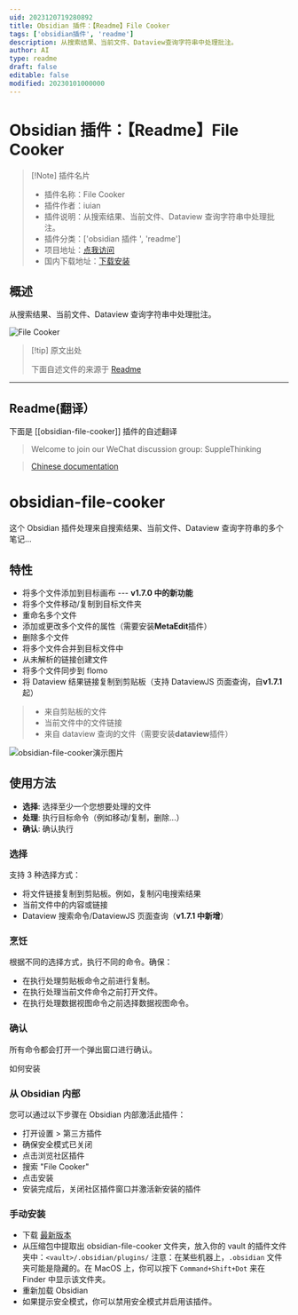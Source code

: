 ```yaml
---
uid: 2023120719280892
title: Obsidian 插件：【Readme】File Cooker
tags: ['obsidian插件', 'readme']
description: 从搜索结果、当前文件、Dataview查询字符串中处理批注。
author: AI
type: readme
draft: false
editable: false
modified: 20230101000000
---
```


# Obsidian 插件：【Readme】File Cooker

> [!Note] 插件名片
> - 插件名称：File Cooker
> - 插件作者：iuian
> - 插件说明：从搜索结果、当前文件、Dataview 查询字符串中处理批注。
> - 插件分类：['obsidian 插件 ', 'readme']
> - 项目地址：[点我访问](https://github.com/ivaneye/obsidian-files-cooker)
> - 国内下载地址：[下载安装](https://pkmer.cn/products/plugin/pluginMarket/?obsidian-file-cooker)

## 概述

从搜索结果、当前文件、Dataview 查询字符串中处理批注。

![File Cooker](https://cdn.pkmer.cn/covers/obsidian-file-cooker.png!pkmer)

> [!tip] 原文出处
>
>下面自述文件的来源于 [Readme](https://ghproxy.net/https://raw.githubusercontent.com/ivaneye/obsidian-files-cooker/main/README.md)
>

---

## Readme(翻译）

下面是 [[obsidian-file-cooker]] 插件的自述翻译

> Welcome to join our WeChat discussion group: SuppleThinking

> [Chinese documentation](README_zh.md)

# obsidian-file-cooker

这个 Obsidian 插件处理来自搜索结果、当前文件、Dataview 查询字符串的多个笔记...

## 特性

- 将多个文件添加到目标画布 --- **v1.7.0 中的新功能**
- 将多个文件移动/复制到目标文件夹
- 重命名多个文件
- 添加或更改多个文件的属性（需要安装**MetaEdit**插件）
- 删除多个文件
- 将多个文件合并到目标文件中
- 从未解析的链接创建文件
- 将多个文件同步到 flomo
- 将 Dataview 结果链接复制到剪贴板（支持 DataviewJS 页面查询，自**v1.7.1**起）

> - 来自剪贴板的文件
> - 当前文件中的文件链接
> - 来自 dataview 查询的文件（需要安装**dataview**插件）

![obsidian-file-cooker演示图片](https://cdn.pkmer.cn/covers/obsidian-file-cooker_2_0.png!pkmer)

## 使用方法

- **选择**: 选择至少一个您想要处理的文件
- **处理**: 执行目标命令（例如移动/复制，删除...）
- **确认**: 确认执行

### 选择

支持 3 种选择方式：

- 将文件链接复制到剪贴板。例如，复制闪电搜索结果
- 当前文件中的内容或链接
- Dataview 搜索命令/DataviewJS 页面查询（**v1.7.1 中新增**）

### 烹饪

根据不同的选择方式，执行不同的命令。确保：

- 在执行处理剪贴板命令之前进行复制。
- 在执行处理当前文件命令之前打开文件。
- 在执行处理数据视图命令之前选择数据视图命令。

### 确认

所有命令都会打开一个弹出窗口进行确认。

如何安装

### 从 Obsidian 内部

您可以通过以下步骤在 Obsidian 内部激活此插件：

- 打开设置 > 第三方插件
- 确保安全模式已关闭
- 点击浏览社区插件
- 搜索 "File Cooker"
- 点击安装
- 安装完成后，关闭社区插件窗口并激活新安装的插件

### 手动安装

- 下载 [最新版本](https://github.com/ivaneye/obsidian-files-cooker/releases/latest)
- 从压缩包中提取出 obsidian-file-cooker 文件夹，放入你的 vault 的插件文件夹中：`<vault>/.obsidian/plugins/`
注意：在某些机器上，`.obsidian` 文件夹可能是隐藏的。在 MacOS 上，你可以按下 `Command+Shift+Dot` 来在 Finder 中显示该文件夹。
- 重新加载 Obsidian
- 如果提示安全模式，你可以禁用安全模式并启用该插件。




